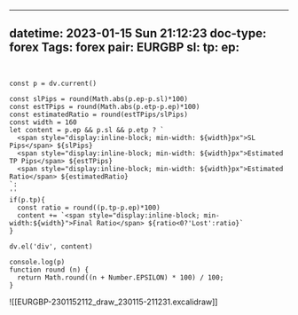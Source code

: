 
---
datetime: 2023-01-15 Sun 21:12:23
doc-type: forex
Tags: forex
pair: EURGBP
sl:
tp:
ep:
---
```dataviewjs 


const p = dv.current()

const slPips = round(Math.abs(p.ep-p.sl)*100)
const estTPips = round(Math.abs(p.etp-p.ep)*100)
const estimatedRatio = round(estTPips/slPips)
const width = 160
let content = p.ep && p.sl && p.etp ? `
  <span style="display:inline-block; min-width: ${width}px">SL  Pips</span> ${slPips}
  <span style="display:inline-block; min-width: ${width}px">Estimated TP Pips</span> ${estTPips}
  <span style="display:inline-block; min-width: ${width}px">Estimated Ratio</span> ${estimatedRatio}
`:
''
if(p.tp){
  const ratio = round((p.tp-p.ep)*100)
  content += `<span style="display:inline-block; min-width:${width}">Final Ratio</span> ${ratio<0?'Lost':ratio}`
}

dv.el('div', content)

console.log(p)
function round (n) {    
  return Math.round((n + Number.EPSILON) * 100) / 100;
}

```
![[EURGBP-2301152112_draw_230115-211231.excalidraw]]
